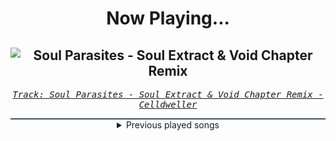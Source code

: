 <div align="center"> 
<h1>Now Playing...</h1>

![Soul Parasites - Soul Extract & Void Chapter Remix](https://i.scdn.co/image/ab67616d00001e0227de02d971a0835ba929375b)
--
_<samp><a href="https://open.spotify.com/track/3MCVh9QDiEIG6GynZLWuEw">Track: Soul Parasites - Soul Extract & Void Chapter Remix - Celldweller</a></samp>_

<div style="border: 1px #4B5054 solid"></div>
<details>
  <summary>
    Previous played songs
  </summary>
  <table>
    <thead>
      <tr>
        <th>
          Artist
        </th>
        <th>
          Song
        </th>
        <th>
          Link
        </th>
      </tr>
    </thead>
    <tbody>
      <tr><td>Celldweller</td><td>Soul Parasites - Soul Extract & Void Chapter Remix</td><td><a href="https://open.spotify.com/track/3MCVh9QDiEIG6GynZLWuEw">https://open.spotify.com/track/3MCVh9QDiEIG6GynZLWuEw</a></td></tr><tr><td>Cliff Lin</td><td>And Your World Will Burn</td><td><a href="https://open.spotify.com/track/5i9FoTtTNXeHrfjNtiAPDO">https://open.spotify.com/track/5i9FoTtTNXeHrfjNtiAPDO</a></td></tr><tr><td>Blue Stahli</td><td>The Perfect Heist</td><td><a href="https://open.spotify.com/track/0jRVOSuzeltHgYHHQ5yMGo">https://open.spotify.com/track/0jRVOSuzeltHgYHHQ5yMGo</a></td></tr><tr><td>Klayton</td><td>United Forces</td><td><a href="https://open.spotify.com/track/15pw26krJImMssqBftvwY5">https://open.spotify.com/track/15pw26krJImMssqBftvwY5</a></td></tr><tr><td>Daedric</td><td>Wretched</td><td><a href="https://open.spotify.com/track/3Yq0FPn87hygcCU63EHyHu">https://open.spotify.com/track/3Yq0FPn87hygcCU63EHyHu</a></td></tr><tr><td>Klayton</td><td>Tank Girl</td><td><a href="https://open.spotify.com/track/20DqBKhZfMLzARRsv3bot7">https://open.spotify.com/track/20DqBKhZfMLzARRsv3bot7</a></td></tr><tr><td>Daedric</td><td>Alchemy</td><td><a href="https://open.spotify.com/track/3fkA9mS8PFF7EDyBqnmL6s">https://open.spotify.com/track/3fkA9mS8PFF7EDyBqnmL6s</a></td></tr><tr><td>Cliff Lin</td><td>Heavy Metal Machine</td><td><a href="https://open.spotify.com/track/7A70xqbz6rI67S9daNvt4F">https://open.spotify.com/track/7A70xqbz6rI67S9daNvt4F</a></td></tr><tr><td>Sebastian Komor</td><td>Hyperbeast</td><td><a href="https://open.spotify.com/track/13JpMGeEII7scKhuAse1nS">https://open.spotify.com/track/13JpMGeEII7scKhuAse1nS</a></td></tr><tr><td>Blue Stahli</td><td>Dragstrip Burnout</td><td><a href="https://open.spotify.com/track/6QbUIKeK5RqfwRFHZG0Jlp">https://open.spotify.com/track/6QbUIKeK5RqfwRFHZG0Jlp</a></td></tr><tr><td>Klayton</td><td>Weapons of War</td><td><a href="https://open.spotify.com/track/25hPtQQbIjiGU52ArpDioF">https://open.spotify.com/track/25hPtQQbIjiGU52ArpDioF</a></td></tr><tr><td>Daedric</td><td>Dawnbreaker</td><td><a href="https://open.spotify.com/track/4BmTh4pg7X6scg5SOtBLT4">https://open.spotify.com/track/4BmTh4pg7X6scg5SOtBLT4</a></td></tr><tr><td>Cliff Lin</td><td>Isn't It All Worth Fighting For</td><td><a href="https://open.spotify.com/track/46tyVgQej8T9VXtks6WXsf">https://open.spotify.com/track/46tyVgQej8T9VXtks6WXsf</a></td></tr><tr><td>Celldweller</td><td>Switchback</td><td><a href="https://open.spotify.com/track/1yvRHBG01Cs8kWYAkaChRV">https://open.spotify.com/track/1yvRHBG01Cs8kWYAkaChRV</a></td></tr><tr><td>Soul Extract</td><td>Superheroes (feat. Celldweller & Discrepancies)</td><td><a href="https://open.spotify.com/track/36vDa8TbcpXawdaYh1IWVm">https://open.spotify.com/track/36vDa8TbcpXawdaYh1IWVm</a></td></tr><tr><td>The Plague</td><td>Headline</td><td><a href="https://open.spotify.com/track/4Vy7F34T82hvY0Og8318V8">https://open.spotify.com/track/4Vy7F34T82hvY0Og8318V8</a></td></tr><tr><td>Dirty Two Club</td><td>Live Fast Live Loud</td><td><a href="https://open.spotify.com/track/5OFnKZFT72cw5rSnZdrJOb">https://open.spotify.com/track/5OFnKZFT72cw5rSnZdrJOb</a></td></tr><tr><td>Celldweller</td><td>The End of the World - HIGHSOCIETY Remix</td><td><a href="https://open.spotify.com/track/4jS765RvSN5ncmRaTRSy19">https://open.spotify.com/track/4jS765RvSN5ncmRaTRSy19</a></td></tr><tr><td>Rave The Reqviem</td><td>Is Apollo Still Alive?</td><td><a href="https://open.spotify.com/track/3OWLfGDb0etOCQnTuEgtag">https://open.spotify.com/track/3OWLfGDb0etOCQnTuEgtag</a></td></tr><tr><td>Void Chapter</td><td>Diabolic (feat. Daedric) - Single Edit</td><td><a href="https://open.spotify.com/track/6QtwStnl4ftkois2ADMuOJ">https://open.spotify.com/track/6QtwStnl4ftkois2ADMuOJ</a></td></tr>
    </tbody>
  </table>
</details>

</div>
